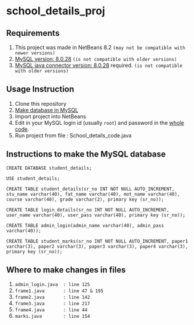 # school_details_proj

## Requirements
1. This project was made in NetBeans 8.2 ```(may not be compatible with newer versions)```
2. [MySQL version: 8.0.28](https://dev.mysql.com/downloads/file/?id=510039) ```(is not compatible with older versions)```
3. [MySQL java connector version: 8.0.28](https://dev.mysql.com/downloads/file/?id=509728) required. ```(is not compatible with older versions)```

## Usage Instruction
1. Clone this repository
2. [Make database in MySQL](#instructions-to-make-the-mysql-database)
3. Import project into NetBeans
4. Edit in your MySQL login id (usually ```root```) and password in the [whole code](#where-to-make-changes-in-files).
4. Run project from file : School_details_code.java

## Instructions to make the MySQL database
```
CREATE DATABASE student_details;
```
```
USE student_details;
```
```
CREATE TABLE student_details(sr_no INT NOT NULL AUTO_INCREMENT, stu_name varchar(40), fat_name varchar(40), mot_name varchar(40), course varchar(40), grade varchar(2), primary key (sr_no));
```
```
CREATE TABLE login_details(sr_no INT NOT NULL AUTO_INCREMENT, user_name varchar(40), user_pass varchar(40), primary key (sr_no));
```
```
CREATE TABLE admin_login(admin_name varchar(40), admin_pass varchar(40));
```
```
CREATE TABLE student_marks(sr_no INT NOT NULL AUTO_INCREMENT, paper1 varchar(3), paper2 varchar(3), paper3 varchar(3), paper4 varchar(3), primary key (sr_no));
```

## Where to make changes in files
1. ```admin_login.java  : line 125```
2. ```frame1.java       : line 47 & 195```
3. ```frame2.java       : line 142```
4. ```frame3.java       : line 217```
5. ```frame4.java       : line 44```
6. ```marks.java        : line 154```